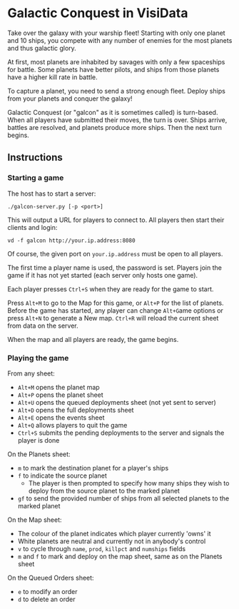 # Galactic Conquest in VisiData

Take over the galaxy with your warship fleet!
Starting with only one planet and 10 ships, you compete with any number of enemies for the most planets and thus galactic glory.

At first, most planets are inhabited by savages with only a few spaceships for battle.
Some planets have better pilots, and ships from those planets have a higher kill rate in battle.

To capture a planet, you need to send a strong enough fleet.  Deploy ships from your planets and conquer the galaxy!

Galactic Conquest (or "galcon" as it is sometimes called) is turn-based.
When all players have submitted their moves, the turn is over.
Ships arrive, battles are resolved, and planets produce more ships.
Then the next turn begins.

## Instructions

### Starting a game

The host has to start a server:

    ./galcon-server.py [-p <port>]

This will output a URL for players to connect to.  All players then start their clients and login:

    vd -f galcon http://your.ip.address:8080

Of course, the given port on `your.ip.address` must be open to all players.

The first time a player name is used, the password is set.
Players join the game if it has not yet started (each server only hosts one game).

Each player presses `Ctrl+S` when they are ready for the game to start.

Press `Alt+M` to go to the Map for this game, or `Alt+P` for the list of planets.
Before the game has started, any player can change `Alt+G`ame options or press `Alt+N` to generate a New map.
`Ctrl+R` will reload the current sheet from data on the server.

When the map and all players are ready, the game begins.

### Playing the game

From any sheet:

- `Alt+M` opens the planet map
- `Alt+P` opens the planet sheet
- `Alt+U` opens the queued deployments sheet (not yet sent to server)
- `Alt+D` opens the full deployments sheet
- `Alt+E` opens the events sheet
- `Alt+Q` allows players to quit the game
- `Ctrl+S` submits the pending deployments to the server and signals the player is done

On the Planets sheet:

- `m` to mark the destination planet for a player's ships
- `f` to indicate the source planet
    - The player is then prompted to specify how many ships they wish to deploy from the source planet to the marked planet
- `gf` to send the provided number of ships from all selected planets to the marked planet

On the Map sheet:

- The colour of the planet indicates which player currently 'owns' it
- White planets are neutral and currently not in anybody's control
- `v` to cycle through `name`, `prod`, `killpct` and `numships` fields
- `m` and `f` to mark and deploy on the map sheet, same as on the Planets sheet

On the Queued Orders sheet:

- `e` to modify an order
- `d` to delete an order
